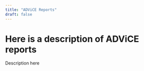 ```yaml
---
title: "ADViCE Reports"
draft: false
---
```

# Here is a description of ADViCE reports
Description here
